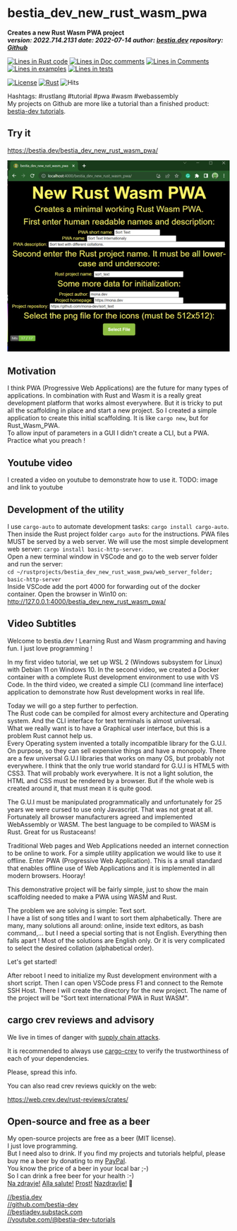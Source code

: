 [comment]: # (auto_md_to_doc_comments segment start A)

# bestia_dev_new_rust_wasm_pwa

[comment]: # (auto_cargo_toml_to_md start)

**Creates a new Rust Wasm PWA project**  
***version: 2022.714.2131 date: 2022-07-14 author: [bestia.dev](https://bestia.dev) repository: [Github](https://github.com/bestia-dev/bestia_dev_new_rust_wasm_pwa)***  

[comment]: # (auto_cargo_toml_to_md end)

[comment]: # (auto_lines_of_code start)
[![Lines in Rust code](https://img.shields.io/badge/Lines_in_Rust-1709-green.svg)](https://github.com/bestia-dev/bestia_dev_new_rust_wasm_pwa/)
[![Lines in Doc comments](https://img.shields.io/badge/Lines_in_Doc_comments-76-blue.svg)](https://github.com/bestia-dev/bestia_dev_new_rust_wasm_pwa/)
[![Lines in Comments](https://img.shields.io/badge/Lines_in_comments-97-purple.svg)](https://github.com/bestia-dev/bestia_dev_new_rust_wasm_pwa/)
[![Lines in examples](https://img.shields.io/badge/Lines_in_examples-0-yellow.svg)](https://github.com/bestia-dev/bestia_dev_new_rust_wasm_pwa/)
[![Lines in tests](https://img.shields.io/badge/Lines_in_tests-0-orange.svg)](https://github.com/bestia-dev/bestia_dev_new_rust_wasm_pwa/)

[comment]: # (auto_lines_of_code end)

[![License](https://img.shields.io/badge/license-MIT-blue.svg)](https://github.com/bestia-dev/bestia_dev_new_rust_wasm_pwa/blob/master/LICENSE)
[![Rust](https://github.com/bestia-dev/bestia_dev_new_rust_wasm_pwa/workflows/RustAction/badge.svg)](https://github.com/bestia-dev/bestia_dev_new_rust_wasm_pwa/)
![Hits](https://bestia.dev/webpage_hit_counter/get_svg_image/644173827.svg)

Hashtags: #rustlang #tutorial #pwa #wasm #webassembly  
My projects on Github are more like a tutorial than a finished product: [bestia-dev tutorials](https://github.com/bestia-dev/tutorials_rust_wasm).

## Try it

<https://bestia.dev/bestia_dev_new_rust_wasm_pwa/>
 
![screenshot](https://github.com/bestia-dev/bestia_dev_new_rust_wasm_pwa/raw/main/images/screen_1.jpg)

## Motivation

I think PWA (Progressive Web Applications) are the future for many types of applications. In combination with Rust and Wasm it is a really great development platform that works almost everywhere.
But it is tricky to put all the scaffolding in place and start a new project.
So I created a simple application to create this initial scaffolding. It is like `cargo new`, but for Rust_Wasm_PWA.  
To allow input of parameters in a GUI I didn't create a CLI, but a PWA.  
Practice what you preach !

## Youtube video

I created a video on youtube to demonstrate how to use it.
TODO: image and link to youtube

## Development of the utility

I use `cargo-auto` to automate development tasks: `cargo install cargo-auto`.  
Then inside the Rust project folder `cargo auto` for the instructions.
PWA files MUST be served by a web server. We will use the most simple development web server: `cargo install basic-http-server`.  
Open a new terminal window in VSCode and go to the web server folder and run the server:  
`cd ~/rustprojects/bestia_dev_new_rust_wasm_pwa/web_server_folder; basic-http-server`  
Inside VSCode add the port 4000 for forwarding out of the docker container.
Open the browser in Win10 on:  
<http://127.0.0.1:4000/bestia_dev_new_rust_wasm_pwa/>  

## Video Subtitles

Welcome to bestia.dev !
Learning Rust and Wasm programming and having fun.
I just love  programming !

In my first video tutorial, we set up WSL 2 (Windows subsystem for Linux) with Debian 11 on Windows 10.
In the second video, we created a Docker container with a complete Rust development environment to use with VS Code.
In the third video, we created a simple CLI (command line interface) application to demonstrate how Rust development works in real life.

Today we will go a step further to perfection.  
The Rust code can be compiled for almost every architecture and Operating system. And the CLI interface for text terminals is almost universal.  
What we really want is to have a Graphical user interface, but this is a problem Rust cannot help us.  
Every Operating system invented a totally incompatible library for the G.U.I. On purpose, so they can sell expensive things and have a monopoly.
There are a few universal G.U.I libraries that works on many OS, but probably not everywhere.
I think that the only true world standard for G.U.I is HTML5 with CSS3. That will probably work everywhere.
It is not a light solution, the HTML and CSS must be rendered by a browser. But if the whole web is created around it, that must mean it is quite good.

The G.U.I must be manipulated programmatically and unfortunately for 25 years we were cursed to use only Javascript. That was not great at all.
Fortunately all browser manufacturers agreed and implemented WebAssembly or WASM. The best language to be compiled to WASM is Rust. Great for us Rustaceans!

Traditional Web pages and Web Applications needed an internet connection to be online to work. For a simple utility application we would like to use it offline.
Enter PWA (Progressive Web Application). This is a small standard that enables offline use of Web Applications and it is implemented in all modern browsers. Hooray!

This demonstrative project will be fairly simple, just to show the main scaffolding needed to make a PWA using WASM and Rust.

The problem we are solving is simple: Text sort.  
I have a list of song titles and I want to sort them alphabetically.
There are many, many solutions all around: online, inside text editors, as bash command,... but I need a special sorting that is not English.
Everything then falls apart ! Most of the solutions are English only. Or it is very complicated to select the desired collation (alphabetical order).

Let's get started!

After reboot I need to initialize my Rust development environment with a short script.
Then I can open VSCode press F1 and connect to the Remote SSH Host.
There I will create the directory for the new project.
The name of the project will be "Sort text international PWA in Rust WASM".

## cargo crev reviews and advisory

We live in times of danger with [supply chain attacks](https://en.wikipedia.org/wiki/Supply_chain_attack).

It is recommended to always use [cargo-crev](https://github.com/crev-dev/cargo-crev) to verify the trustworthiness of each of your dependencies.

Please, spread this info.

You can also read crev reviews quickly on the web:

<https://web.crev.dev/rust-reviews/crates/>

## Open-source and free as a beer

My open-source projects are free as a beer (MIT license).  
I just love programming.  
But I need also to drink. If you find my projects and tutorials helpful, please buy me a beer by donating to my [PayPal](https://paypal.me/LucianoBestia).  
You know the price of a beer in your local bar ;-)  
So I can drink a free beer for your health :-)  
[Na zdravje!](https://translate.google.com/?hl=en&sl=sl&tl=en&text=Na%20zdravje&op=translate) [Alla salute!](https://dictionary.cambridge.org/dictionary/italian-english/alla-salute) [Prost!](https://dictionary.cambridge.org/dictionary/german-english/prost) [Nazdravlje!](https://matadornetwork.com/nights/how-to-say-cheers-in-50-languages/) 🍻

[//bestia.dev](https://bestia.dev)  
[//github.com/bestia-dev](https://github.com/bestia-dev)  
[//bestiadev.substack.com](https://bestiadev.substack.com)  
[//youtube.com/@bestia-dev-tutorials](https://youtube.com/@bestia-dev-tutorials)  

[comment]: # (auto_md_to_doc_comments segment end A)
